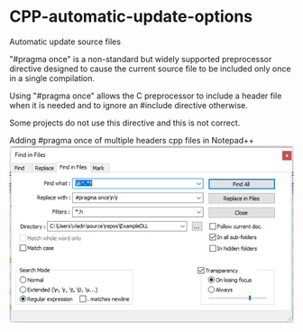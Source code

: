 # CPP-automatic-update-options
Automatic update source files 

"#pragma once" is a non-standard but widely supported preprocessor directive designed to cause the current source file to be included only once in a single compilation.

Using "#pragma once" allows the C preprocessor to include a header file when it is needed and to ignore an #include directive otherwise. 

Some projects do not use this directive and this is not correct.

Adding #pragma once of multiple headers cpp files in Notepad++ 
![](./images/notepad_insert_pragma_once.png)

